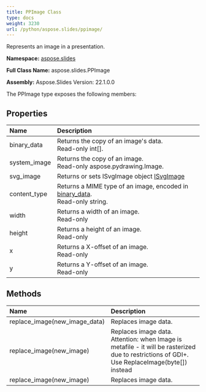 ```yaml
---
title: PPImage Class
type: docs
weight: 3230
url: /python/aspose.slides/ppimage/
---
```


Represents an image in a presentation.

**Namespace:** [aspose.slides](/python/aspose.slides/)

**Full Class Name:** aspose.slides.PPImage

**Assembly:**  Aspose.Slides Version: 22.1.0.0

The PPImage type exposes the following members:
## **Properties**
|**Name**|**Description**|
| :- | :- |
|binary_data|Returns the copy of an image's data.<br/>            Read-only int[].|
|system_image|Returns the copy of an image.<br/>            Read-only aspose.pydrawing.Image.|
|svg_image|Returns or sets ISvgImage object [ISvgImage](/python/aspose.slides/isvgimage/)|
|content_type|Returns a MIME type of an image, encoded in [binary_data](/python/aspose.slides/ppimage/).<br/>            Read-only string.|
|width|Returns a width of an image.<br/>            Read-only|
|height|Returns a height of an image.<br/>            Read-only|
|x|Returns a X-offset of an image.<br/>            Read-only|
|y|Returns a Y-offset of an image.<br/>            Read-only|
## **Methods**
|**Name**|**Description**|
| :- | :- |
|replace_image(new_image_data)|Replaces image data.|
|replace_image(new_image)|Replaces image data. Attention: when Image is metafile - it will be rasterized due to restrictions of GDI+. Use ReplaceImage(byte[]) instead|
|replace_image(new_image)|Replaces image data.|
